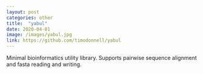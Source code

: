 ```yaml
---
layout: post
categories: other
title:  "yabul"
date: 2020-04-01
image: /images/yabul.jpg
link: https://github.com/timodonnell/yabul
---
```

Minimal bioinformatics utility library. Supports pairwise sequence alignment
and fasta reading and writing.